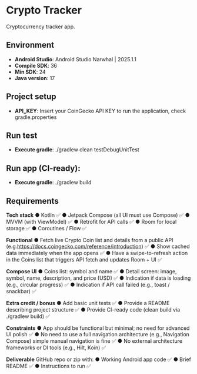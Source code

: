 # Crypto Tracker

Cryptocurrency tracker app.

## Environment
- **Android Studio**: Android Studio Narwhal | 2025.1.1
- **Compile SDK**: 36
- **Min SDK**: 24
- **Java version**: 17

## Project setup
- **API_KEY**: Insert your CoinGecko API KEY to run the application, check gradle.properties

## Run test
- **Execute gradle**: ./gradlew clean testDebugUnitTest

## Run app (CI-ready):
- **Execute gradle**: ./gradlew build

## Requirements

**Tech stack**
● Kotlin ✅
● Jetpack Compose (all UI must use Compose) ✅
● MVVM (with ViewModel) ✅
● Retrofit for API calls ✅
● Room for local storage ✅
● Coroutines / Flow ✅

**Functional**
● Fetch live Crypto Coin list and details from a public API (e.g.https://docs.coingecko.com/reference/introduction) ✅
● Show cached data immediately when the app opens ✅
● Have a swipe-to-refresh action in the Coins list that triggers API fetch and updates Room + UI ✅

**Compose UI**
● Coins list: symbol and name ✅
● Detail screen: image, symbol, name, description, and price (USD) ✅
● Indication if data is loading (e.g., circular progress) ✅
● Indication if API call failed (e.g., toast / snackbar) ✅

**Extra credit / bonus**
● Add basic unit tests ✅
● Provide a README describing project structure ✅
● Provide CI-ready code (clean build via ./gradlew build) ✅

**Constraints**
● App should be functional but minimal; no need for advanced UI polish ✅
● No need to use a full navigation architecture (e.g., Navigation Compose) simple manual navigation is fine ✅
● No external architecture frameworks or DI tools (e.g., Hilt, Koin) ✅

**Deliverable**
GitHub repo or zip with:
● Working Android app code ✅
● Brief README ✅
● Instructions to run ✅
